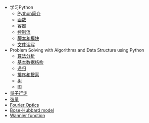 * 学习Python
    * [Python简介](/post/Learning-Python/2018-04-13-python-overview.md)
    * [函数](/post/Learning-Python/2018-04-13-function.md)
    * [容器](/post/Learning-Python/2018-04-13-container.md)
    * [控制流](/post/Learning-Python/2018-04-13-control-flow.md)
    * [脚本和模块](/post/Learning-Python/2018-04-13-scripts-and-modules.md)
    * [文件读写](/post/Learning-Python/2018-04-13-input-and-output.md)
*  Problem Solving with Algorithms and Data Structure using Python
    * [算法分析](/post/Problem-Solving-with-Algorithms-and-Data-Structure-using-Python/2018-06-21-algorithm-analysis.md)
    * [基本数据结构](/post/Problem-Solving-with-Algorithms-and-Data-Structure-using-Python/2018-06-21-basic-data-structures.md)
    * [递归](/post/Problem-Solving-with-Algorithms-and-Data-Structure-using-Python/2018-06-21-recursion.md)
    * [排序和搜索](/post/Problem-Solving-with-Algorithms-and-Data-Structure-using-Python/2018-06-21-sortting-and-searching.md)
    * [树](/post/Problem-Solving-with-Algorithms-and-Data-Structure-using-Python/2018-06-21-tress-and-tree-algorithms.md)
    * [图](/post/Problem-Solving-with-Algorithms-and-Data-Structure-using-Python/2018-06-21-graphs-and-graph-algorithms.md)
* [量子行走](/post/2018-12-12-quantum-walk-note.md)
* [张量](/post/2019-04-27-tensor.md)
* [Fourier Optics](/post/2019-01-24-Fourier-Optics.md)
* [Bose-Hubbard model](/post/2020-01-12-Bose-Hubbard-model.md)
* [Wannier function](/post/2020-03-13-Wannier-function.md)